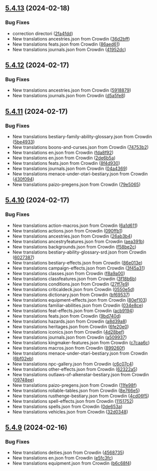 ## [5.4.13](https://github.com/allnnde/pf2e-esp-translation/compare/v5.4.12...v5.4.13) (2024-02-18)


### Bug Fixes

* correction directori ([2fa4fdd](https://github.com/allnnde/pf2e-esp-translation/commit/2fa4fdd3a66e7db1bbe1796c9850e9340b551ae4))
* New translations ancestries.json from Crowdin ([36d2bff](https://github.com/allnnde/pf2e-esp-translation/commit/36d2bfff8e211e7d1052b79130536d12f6f51e1d))
* New translations feats.json from Crowdin ([86aed61](https://github.com/allnnde/pf2e-esp-translation/commit/86aed61ec543cbda25c68033e04d75e3c0ce0e3c))
* New translations journals.json from Crowdin ([41952dc](https://github.com/allnnde/pf2e-esp-translation/commit/41952dc5bf4b782b1f69b34b4a6b0883b9ef5c1e))



## [5.4.12](https://github.com/allnnde/pf2e-esp-translation/compare/v5.4.11...v5.4.12) (2024-02-17)


### Bug Fixes

* New translations ancestries.json from Crowdin ([5918879](https://github.com/allnnde/pf2e-esp-translation/commit/5918879c3afa801009e9c93560dd63c977296934))
* New translations journals.json from Crowdin ([d5a5fe8](https://github.com/allnnde/pf2e-esp-translation/commit/d5a5fe8bdc8a61f36d1e6f0ef83a27baa144cdbc))



## [5.4.11](https://github.com/allnnde/pf2e-esp-translation/compare/v5.4.10...v5.4.11) (2024-02-17)


### Bug Fixes

* New translations bestiary-family-ability-glossary.json from Crowdin ([5be4933](https://github.com/allnnde/pf2e-esp-translation/commit/5be493329ad9e216432c02c94e2184a05e98374f))
* New translations boons-and-curses.json from Crowdin ([74753b2](https://github.com/allnnde/pf2e-esp-translation/commit/74753b27b9aaac23fa3db705b3a05e6579cc6424))
* New translations en.json from Crowdin ([fda8f92](https://github.com/allnnde/pf2e-esp-translation/commit/fda8f920c6d664b5246b3e7bf8cd4bf4b0bdadc7))
* New translations en.json from Crowdin ([2de6b5a](https://github.com/allnnde/pf2e-esp-translation/commit/2de6b5adfe4cb4ab16309f74fa02bb232a03551a))
* New translations feats.json from Crowdin ([8f4d930](https://github.com/allnnde/pf2e-esp-translation/commit/8f4d9300f09f80106ec6b0236b7df04614b15a60))
* New translations journals.json from Crowdin ([04a4369](https://github.com/allnnde/pf2e-esp-translation/commit/04a43698e160eec7d58f8553669df95bc71f1219))
* New translations menace-under-otari-bestiary.json from Crowdin ([430f094](https://github.com/allnnde/pf2e-esp-translation/commit/430f094a8207a5093f7c20b60b2205d73c977f06))
* New translations paizo-pregens.json from Crowdin ([79e5065](https://github.com/allnnde/pf2e-esp-translation/commit/79e506520aa3525753a872275a2d0dce3fee2aa6))



## [5.4.10](https://github.com/allnnde/pf2e-esp-translation/compare/v5.4.9...v5.4.10) (2024-02-17)


### Bug Fixes

* New translations action-macros.json from Crowdin ([6a1d611](https://github.com/allnnde/pf2e-esp-translation/commit/6a1d6117cf4dfec8ad14a6668b9eb60053eb1273))
* New translations actions.json from Crowdin ([090ffb1](https://github.com/allnnde/pf2e-esp-translation/commit/090ffb17353701897e957ac2ac15030bac8c6e1f))
* New translations ancestries.json from Crowdin ([26ab3b4](https://github.com/allnnde/pf2e-esp-translation/commit/26ab3b4cda369fabe9dfbfbe17665ac3d7975de7))
* New translations ancestryfeatures.json from Crowdin ([aea391b](https://github.com/allnnde/pf2e-esp-translation/commit/aea391b22143c1386fb4cc25f1055e9c4d1e2bef))
* New translations backgrounds.json from Crowdin ([f58be2c](https://github.com/allnnde/pf2e-esp-translation/commit/f58be2c020fe4c34dcae2df7ac42bdef71a563b5))
* New translations bestiary-ability-glossary-srd.json from Crowdin ([6027387](https://github.com/allnnde/pf2e-esp-translation/commit/6027387b6785b961397e5702142a582544ccc4a6))
* New translations bestiary-effects.json from Crowdin ([86e013e](https://github.com/allnnde/pf2e-esp-translation/commit/86e013ec0abed2e91a96503e3869e82226417538))
* New translations campaign-effects.json from Crowdin ([3f45a31](https://github.com/allnnde/pf2e-esp-translation/commit/3f45a31a18cb88d8ac8728ef0e06cf7cd2518f2d))
* New translations classes.json from Crowdin ([f8a9a00](https://github.com/allnnde/pf2e-esp-translation/commit/f8a9a00a9c2b1dffe92d87a024fba3ab52ec5ab0))
* New translations classfeatures.json from Crowdin ([3f18b6b](https://github.com/allnnde/pf2e-esp-translation/commit/3f18b6ba819ca8b0d31ac5f36612e014d0a171a2))
* New translations conditions.json from Crowdin ([27ff7e9](https://github.com/allnnde/pf2e-esp-translation/commit/27ff7e97ddbb63e4a492cfb31e09a8637f80dac5))
* New translations criticaldeck.json from Crowdin ([0550e5d](https://github.com/allnnde/pf2e-esp-translation/commit/0550e5df525c4c219e9f89ad8f850e0a1efa231b))
* New translations dictionary.json from Crowdin ([bf69537](https://github.com/allnnde/pf2e-esp-translation/commit/bf695378d576f04e089c23f2623561b9aa3b2ca7))
* New translations equipment-effects.json from Crowdin ([80ef103](https://github.com/allnnde/pf2e-esp-translation/commit/80ef103776e771817d421c918aabdde59f949283))
* New translations familiar-abilities.json from Crowdin ([034e8ce](https://github.com/allnnde/pf2e-esp-translation/commit/034e8ced075d4c42364408d7eee22a4863f8c0a6))
* New translations feat-effects.json from Crowdin ([acb9194](https://github.com/allnnde/pf2e-esp-translation/commit/acb91946841fd7a80dc590656e62c24dca44ff82))
* New translations feats.json from Crowdin ([9bd740d](https://github.com/allnnde/pf2e-esp-translation/commit/9bd740df4c830578342ab1ba5380ed6a4a78fe2a))
* New translations hazards.json from Crowdin ([a8d39a8](https://github.com/allnnde/pf2e-esp-translation/commit/a8d39a8736ed03cce03e8025bfc384a3c850b20f))
* New translations heritages.json from Crowdin ([6fe20e0](https://github.com/allnnde/pf2e-esp-translation/commit/6fe20e07f87e5f7eb04904b7758c7493ecfcdce8))
* New translations iconics.json from Crowdin ([4d28bef](https://github.com/allnnde/pf2e-esp-translation/commit/4d28bef34cc978ef85397a3cce88fe9ebe67c4a0))
* New translations journals.json from Crowdin ([a509937](https://github.com/allnnde/pf2e-esp-translation/commit/a509937b0c80ffa626e7f2dce686e59d7cf75bf7))
* New translations kingmaker-features.json from Crowdin ([c7caa6c](https://github.com/allnnde/pf2e-esp-translation/commit/c7caa6cc7a4534961f1b246e822d89a7aaeb6691))
* New translations macros.json from Crowdin ([899260f](https://github.com/allnnde/pf2e-esp-translation/commit/899260fa76aa46f63072b5b44a4469c0453f6344))
* New translations menace-under-otari-bestiary.json from Crowdin ([6bf02eb](https://github.com/allnnde/pf2e-esp-translation/commit/6bf02eb017775cd5a71a3494f27f97355250998f))
* New translations npc-gallery.json from Crowdin ([c6c07c4](https://github.com/allnnde/pf2e-esp-translation/commit/c6c07c414cb819a2b207435c3ac249953cc2b5dc))
* New translations other-effects.json from Crowdin ([62322a5](https://github.com/allnnde/pf2e-esp-translation/commit/62322a575fa4330a9c3ba013892f49cf8fd9bc09))
* New translations outlaws-of-alkenstar-bestiary.json from Crowdin ([09748ee](https://github.com/allnnde/pf2e-esp-translation/commit/09748ee39a21ce6ef1bfc6778d610bb46d5d416f))
* New translations paizo-pregens.json from Crowdin ([11fe98f](https://github.com/allnnde/pf2e-esp-translation/commit/11fe98fca5bb34de7529be212a0c547c615dd039))
* New translations rollable-tables.json from Crowdin ([8e766e5](https://github.com/allnnde/pf2e-esp-translation/commit/8e766e530a2c7fe93708185926f8a7cb8302d78d))
* New translations rusthenge-bestiary.json from Crowdin ([4cd06f5](https://github.com/allnnde/pf2e-esp-translation/commit/4cd06f5acd4fa527e48d1c48f63785d42d6fb014))
* New translations spell-effects.json from Crowdin ([1151752](https://github.com/allnnde/pf2e-esp-translation/commit/115175249b3a72d599b6725e061e722da06e4f4a))
* New translations spells.json from Crowdin ([0de653a](https://github.com/allnnde/pf2e-esp-translation/commit/0de653af1af0b7ca0588efb33871044a3b345926))
* New translations vehicles.json from Crowdin ([32d0348](https://github.com/allnnde/pf2e-esp-translation/commit/32d0348fc00332b386d18cc1661d0e7a180c35b8))



## [5.4.9](https://github.com/allnnde/pf2e-esp-translation/compare/v5.4.8...v5.4.9) (2024-02-16)


### Bug Fixes

* New translations deities.json from Crowdin ([4568735](https://github.com/allnnde/pf2e-esp-translation/commit/4568735a34dc070b81dd1a5747e77a631c6fd84f))
* New translations en.json from Crowdin ([e5fc3fc](https://github.com/allnnde/pf2e-esp-translation/commit/e5fc3fc42e3cd34ee1b2791592e9f2a24993d25c))
* New translations equipment.json from Crowdin ([b6c68f4](https://github.com/allnnde/pf2e-esp-translation/commit/b6c68f4267aa77772369d0a4c387d55f957e2854))



